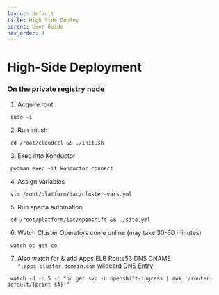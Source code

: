```yaml
---
layout: default
title: High Side Deploy
parent: User Guide
nav_order: 4
---
```


# High-Side Deployment

### On the private registry node

  1. Acquire root
```
 sudo -i
```
  2. Run init.sh
```
 cd /root/cloudctl && ./init.sh
```
  3. Exec into Konductor
```
 podman exec -it konductor connect
```
  4. Assign variables
```
 vim /root/platform/iac/cluster-vars.yml
```
  5. Run sparta automation
```
 cd /root/platform/iac/openshift && ./site.yml
```
  6. Watch Cluster Operators come online (may take 30-60 minutes)
```
 watch oc get co
```
  7. Also watch for & add Apps ELB Route53 DNS CNAME `*.apps.cluster.domain.com` wildcard [DNS Entry](https://console.amazonaws-us-gov.com/route53/home?#resource-record-sets)
```
 watch -d -n 5 -c "oc get svc -n openshift-ingress | awk '/router-default/{print $4}'"
```
    
[CloudCtl]:https://github.com/CodeSparta/CloudCtl
[Konductor]:https://github.com/CodeSparta/Konductor
